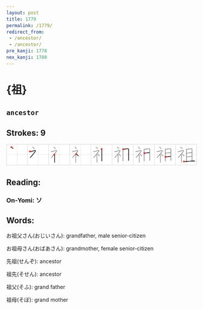 ```yaml
---
layout: post
title: 1779
permalink: /1779/
redirect_from:
 - /ancestor/
 - /ancestor/
pre_kanji: 1778
nex_kanji: 1780
---
```


# {祖}

## `ancestor`

## Strokes: 9

<div class="stroke"><img src="../images/E7A596.png" /></div>

## Reading:

### On-Yomi: ソ

## Words:

お祖父さん(おじいさん): grandfather, male senior-citizen

お祖母さん(おばあさん): grandmother, female senior-citizen

先祖(せんぞ): ancestor

祖先(そせん): ancestor

祖父(そふ): grand father

祖母(そぼ): grand mother
